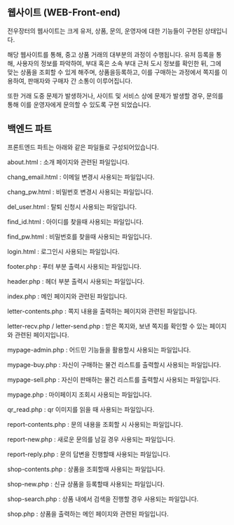 ## 웹사이트 (WEB-Front-end)

전우장터의 웹사이트는 크게 유저, 상품, 문의, 운영자에 대한 기능들이 구현된 상태입니다.

해당 웹사이트를 통해, 중고 상품 거래의 대부분의 과정이 수행됩니다. 유저 등록을 통해, 사용자의 정보를 파악하여, 부대 혹은 소속 부대 근처 도시 정보를 확인한 뒤, 그에 맞는 상품을 조회할 수 있게 해주며, 상품을등록하고, 이를 구매하는 과정에서 쪽지를 이용하여, 판매자와 구매자 간 소통이 이루어집니다. 

또한 거래 도중 문제가 발생하거나, 사이트 및 서비스 상에 문제가 발생할 경우, 문의를 통해 이를 운영자에게 문의할 수 있도록 구현 되었습니다. 

## 백엔드 파트

프론트엔드 파트는 아래와 같은 파일들로 구성되어있습니다.

about.html : 소개 페이지와 관련된 파일입니다.

chang_email.html : 이메일 변경시 사용되는 파일입니다.

chang_pw.html : 비밀번호 변경시 사용되는 파일입니다.

del_user.html : 탈퇴 신청시 사용되는 파일입니다. 

find_id.html : 아이디를 찾을때 사용되는 파일입니다.

find_pw.html : 비밀번호를 찾을때 사용되는 파일입니다.

login.html : 로그인시 사용되는 파일입니다.

footer.php : 푸터 부분 출력시 사용되는 파일입니다. 

header.php : 헤더 부분 출력시 사용되는 파일입니다. 

index.php : 메인 페이지와 관련된 파일입니다.

letter-contents.php : 쪽지 내용을 출력하는 페이지와 관련된 파일입니다.

letter-recv.php / letter-send.php : 받은 쪽지와, 보낸 쪽지를 확인할 수 있는 페이지와 관련된 페이지입니다.

mypage-admin.php : 어드민 기능들을 활용할시 사용되는 파일입니다.

mypage-buy.php : 자신이 구매하는 물건 리스트를 출력할시 사용되는 파일입니다.

mypage-sell.php : 자신이 판매하는 물건 리스트를 출력할시 사용되는 파일입니다.

mypage.php : 마이페이지 조회시 사용되는 파일입니다.

qr_read.php : qr 이미지를 읽을 때 사용되는 파일입니다.

report-contents.php : 문의 내용을 조회할 시 사용되는 파일입니다.

report-new.php : 새로운 문의를 남길 경우 사용되는 파일입니다.

report-reply.php : 문의 답변을 진행할때 사용되는 파일입니다.

shop-contents.php : 상품을 조회할때 사용되는 파일입니다.

shop-new.php : 신규 상품을 등록할때 사용되는 파일입니다.

shop-search.php : 상품 내에서 검색을 진행할 경우 사용되는 파일입니다.

shop.php : 상품을 출력하는 메인 페이지와 관련된 파일입니다.
